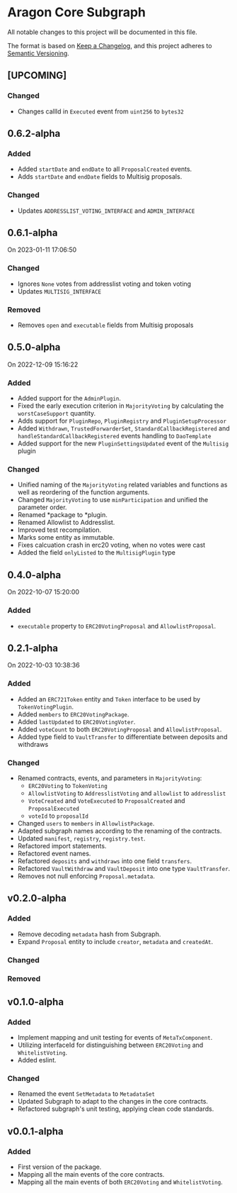 # Aragon Core Subgraph

All notable changes to this project will be documented in this file.

The format is based on [Keep a Changelog](https://keepachangelog.com/en/1.0.0/),
and this project adheres to [Semantic Versioning](https://semver.org/spec/v2.0.0.html).

## [UPCOMING]

### Changed
- Changes callId in `Executed` event from `uint256` to `bytes32`

## 0.6.2-alpha

### Added

- Added `startDate` and `endDate` to all `ProposalCreated` events.
- Adds `startDate` and `endDate` fields to Multisig proposals.

### Changed
- Updates `ADDRESSLIST_VOTING_INTERFACE` and `ADMIN_INTERFACE`

## 0.6.1-alpha

On 2023-01-11 17:06:50

### Changed

- Ignores `None` votes from addresslist voting and token voting
- Updates `MULTISIG_INTERFACE`

### Removed

- Removes `open` and `executable` fields from Multisig proposals

## 0.5.0-alpha

On 2022-12-09 15:16:22

### Added

- Added support for the `AdminPlugin`.
- Fixed the early execution criterion in `MajorityVoting` by calculating the `worstCaseSupport` quantity.
- Adds support for `PluginRepo`, `PluginRegistry` and `PluginSetupProcessor`
- Added `Withdrawn`, `TrustedForwarderSet`, `StandardCallbackRegistered` and `handleStandardCallbackRegistered` events handling to `DaoTemplate`
- Added support for the new `PluginSettingsUpdated` event of the `Multisig` plugin

### Changed

- Unified naming of the `MajorityVoting` related variables and functions as well as reordering of the function arguments.
- Changed `MajorityVoting` to use `minParticipation` and unified the parameter order.
- Renamed *package to *plugin.
- Renamed Allowlist to Addresslist.
- Improved test recompilation.
- Marks some entity as immutable.
- Fixes calcuation crash in erc20 voting, when no votes were cast
- Added the field `onlyListed` to the `MultisigPlugin` type

## 0.4.0-alpha

On 2022-10-07 15:20:00

### Added

- `executable` property to `ERC20VotingProposal` and `AllowlistProposal`.

## 0.2.1-alpha

On 2022-10-03 10:38:36

### Added

- Added an `ERC721Token` entity and `Token` interface to be used by `TokenVotingPlugin`.
- Added `members` to `ERC20VotingPackage`.
- Added `lastUpdated` to `ERC20VotingVoter`.
- Added `voteCount` to both `ERC20VotingProposal` and `AllowlistProposal`.
- Added type field to `VaultTransfer` to differentiate between deposits and withdraws

### Changed

- Renamed contracts, events, and parameters in `MajorityVoting`:
  - `ERC20Voting` to `TokenVoting`
  - `AllowlistVoting` to `AddresslistVoting` and `allowlist` to `addresslist`
  - `VoteCreated` and `VoteExecuted` to `ProposalCreated` and `ProposalExecuted`
  - `voteId` to `proposalId`
- Changed `users` to `members` in `AllowlistPackage`.
- Adapted subgraph names according to the renaming of the contracts.
- Updated `manifest`, `registry`, `registry.test`.
- Refactored import statements.
- Refactored event names.
- Refactored `deposits` and `withdraws` into one field `transfers`.
- Refactored `VaultWithdraw` and `VaultDeposit` into one type `VaultTransfer`.
- Removes not null enforcing `Proposal.metadata`.

## v0.2.0-alpha

### Added

- Remove decoding `metadata` hash from Subgraph.
- Expand `Proposal` entity to include `creator`, `metadata` and `createdAt`.

### Changed

### Removed

## v0.1.0-alpha

### Added

- Implement mapping and unit testing for events of `MetaTxComponent`.
- Utilizing interfaceId for distinguishing between `ERC20Voting` and `WhitelistVoting`.
- Added eslint.

### Changed

- Renamed the event `SetMetadata` to `MetadataSet`
- Updated Subgraph to adapt to the changes in the core contracts.
- Refactored subgraph's unit testing, applying clean code standards.

## v0.0.1-alpha

### Added

- First version of the package.
- Mapping all the main events of the core contracts.
- Mapping all the main events of both `ERC20Voting` and `WhitelistVoting`.

